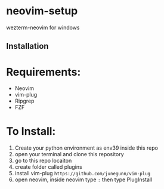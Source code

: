 # neovim-setup
wezterm-neovim for windows


## Installation

Requirements: 
============
 * Neovim 
 * vim-plug
 * Ripgrep
 * FZF


To Install:
===========
1. Create your python environment as env39 inside this repo
2. open your terminal and clone this repository
3. go to this repo locaiton
4. create folder called plugins 
5. install vim-plug `https://github.com/junegunn/vim-plug`
5. open neovim, inside neovim type `:` then type PlugInstall

 


